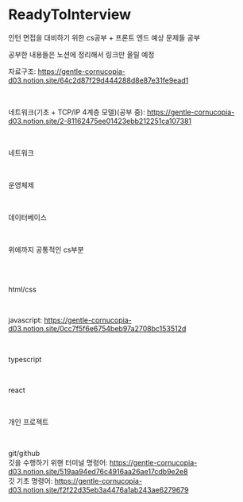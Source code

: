 # ReadyToInterview
인턴 면접을 대비하기 위한 cs공부 + 프론트 엔드 예상 문제들 공부

공부한 내용들은 노션에 정리해서 링크만 올릴 예정

자료구조: https://gentle-cornucopia-d03.notion.site/64c2d87f29d444288d8e87e31fe9ead1

<br>

네트워크(기초 + TCP/IP 4계층 모델)(공부 중):  https://gentle-cornucopia-d03.notion.site/2-81162475ee01423ebb212251ca107381

<br>

네트워크

<br>

운영체제

<br>

데이터베이스

<br>

위에까지 공통적인 cs부분

<br>
<br>

html/css

<br>

javascript: https://gentle-cornucopia-d03.notion.site/0cc7f5f6e6754beb97a2708bc153512d

<br>

typescript

<br>

react

<br>

개인 프로젝트

<br>

git/github
<br>
깃을 수행하기 위핸 터미널 명령어: https://gentle-cornucopia-d03.notion.site/519aa94ed76c4916aa26ae17cdb9e2e8
<br>
깃 기초 명령어: https://gentle-cornucopia-d03.notion.site/f2f22d35eb3a4476a1ab243ae6279679
